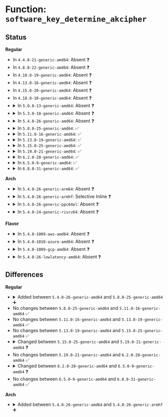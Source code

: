 # Function: <code>software_key_determine_akcipher</code>

## Status
<b>Regular</b>
<ul>
<li>
In <code>4.4.0-21-generic-amd64</code>: Absent ❓
</li>
<li>
In <code>4.8.0-22-generic-amd64</code>: Absent ❓
</li>
<li>
In <code>4.10.0-19-generic-amd64</code>: Absent ❓
</li>
<li>
In <code>4.13.0-16-generic-amd64</code>: Absent ❓
</li>
<li>
In <code>4.15.0-20-generic-amd64</code>: Absent ❓
</li>
<li>
In <code>4.18.0-10-generic-amd64</code>: Absent ❓
</li>
<li>
<details>
<summary>In <code>5.0.0-13-generic-amd64</code>: Absent ❓</summary>

```json
{
  "name": "software_key_determine_akcipher",
  "collision_type": "Unique Static",
  "inline_type": "Selective",
  "funcs": [
    {
      "addr": 18446744071583641488,
      "name": "software_key_determine_akcipher",
      "external": false,
      "loc": "crypto/asymmetric_keys/public_key.c:66",
      "file": "crypto/asymmetric_keys/public_key.c",
      "inline": "not declared, inlined",
      "caller_inline": [],
      "caller_func": [
        "crypto/asymmetric_keys/public_key.c:public_key_verify_signature",
        "crypto/asymmetric_keys/public_key.c:software_key_eds_op",
        "crypto/asymmetric_keys/public_key.c:software_key_query"
      ]
    }
  ],
  "symbols": [
    {
      "addr": 18446744071583641488,
      "name": "software_key_determine_akcipher.isra.2",
      "section": ".text",
      "bind": "STB_LOCAL",
      "size": 170
    }
  ]
}
```
</details>
</li>
<li>
<details>
<summary>In <code>5.3.0-18-generic-amd64</code>: Absent ❓</summary>

```json
{
  "name": "software_key_determine_akcipher",
  "collision_type": "Unique Static",
  "inline_type": "Selective",
  "funcs": [
    {
      "addr": 18446744071583827632,
      "name": "software_key_determine_akcipher",
      "external": false,
      "loc": "crypto/asymmetric_keys/public_key.c:63",
      "file": "crypto/asymmetric_keys/public_key.c",
      "inline": "not declared, inlined",
      "caller_inline": [],
      "caller_func": [
        "crypto/asymmetric_keys/public_key.c:public_key_verify_signature",
        "crypto/asymmetric_keys/public_key.c:software_key_eds_op",
        "crypto/asymmetric_keys/public_key.c:software_key_query"
      ]
    }
  ],
  "symbols": [
    {
      "addr": 18446744071583827632,
      "name": "software_key_determine_akcipher.isra.0",
      "section": ".text",
      "bind": "STB_LOCAL",
      "size": 185
    }
  ]
}
```
</details>
</li>
<li>
<details>
<summary>In <code>5.4.0-26-generic-amd64</code>: Absent ❓</summary>

```json
{
  "name": "software_key_determine_akcipher",
  "collision_type": "Unique Static",
  "inline_type": "Selective",
  "funcs": [
    {
      "addr": 18446744071583929600,
      "name": "software_key_determine_akcipher",
      "external": false,
      "loc": "crypto/asymmetric_keys/public_key.c:63",
      "file": "crypto/asymmetric_keys/public_key.c",
      "inline": "not declared, inlined",
      "caller_inline": [],
      "caller_func": [
        "crypto/asymmetric_keys/public_key.c:public_key_verify_signature",
        "crypto/asymmetric_keys/public_key.c:software_key_eds_op",
        "crypto/asymmetric_keys/public_key.c:software_key_query"
      ]
    }
  ],
  "symbols": [
    {
      "addr": 18446744071583929600,
      "name": "software_key_determine_akcipher.isra.0",
      "section": ".text",
      "bind": "STB_LOCAL",
      "size": 185
    }
  ]
}
```
</details>
</li>
<li>
<details>
<summary>In <code>5.8.0-25-generic-amd64</code>: ✅</summary>

```c
int software_key_determine_akcipher(const char * encoding, const char * hash_algo, const struct public_key * pkey, char * alg_name)
```

```json
{
  "name": "software_key_determine_akcipher",
  "collision_type": "Unique Static",
  "inline_type": "No",
  "funcs": [
    {
      "addr": 18446744071584320864,
      "name": "software_key_determine_akcipher",
      "external": false,
      "loc": "crypto/asymmetric_keys/public_key.c:63",
      "file": "crypto/asymmetric_keys/public_key.c",
      "inline": "seen, unknown",
      "caller_inline": [],
      "caller_func": [
        "crypto/asymmetric_keys/public_key.c:public_key_verify_signature",
        "crypto/asymmetric_keys/public_key.c:software_key_eds_op",
        "crypto/asymmetric_keys/public_key.c:software_key_query"
      ]
    }
  ],
  "symbols": [
    {
      "addr": 18446744071584320864,
      "name": "software_key_determine_akcipher",
      "section": ".text",
      "bind": "STB_LOCAL",
      "size": 191
    }
  ]
}
```
</details>
</li>
<li>
<details>
<summary>In <code>5.11.0-16-generic-amd64</code>: ✅</summary>

```c
int software_key_determine_akcipher(const char * encoding, const char * hash_algo, const struct public_key * pkey, char * alg_name)
```

```json
{
  "name": "software_key_determine_akcipher",
  "collision_type": "Unique Static",
  "inline_type": "No",
  "funcs": [
    {
      "addr": 18446744071584439104,
      "name": "software_key_determine_akcipher",
      "external": false,
      "loc": "crypto/asymmetric_keys/public_key.c:65",
      "file": "crypto/asymmetric_keys/public_key.c",
      "inline": "seen, unknown",
      "caller_inline": [],
      "caller_func": [
        "crypto/asymmetric_keys/public_key.c:public_key_verify_signature",
        "crypto/asymmetric_keys/public_key.c:software_key_eds_op",
        "crypto/asymmetric_keys/public_key.c:software_key_query"
      ]
    }
  ],
  "symbols": [
    {
      "addr": 18446744071584439104,
      "name": "software_key_determine_akcipher",
      "section": ".text",
      "bind": "STB_LOCAL",
      "size": 191
    }
  ]
}
```
</details>
</li>
<li>
<details>
<summary>In <code>5.13.0-19-generic-amd64</code>: ✅</summary>

```c
int software_key_determine_akcipher(const char * encoding, const char * hash_algo, const struct public_key * pkey, char * alg_name)
```

```json
{
  "name": "software_key_determine_akcipher",
  "collision_type": "Unique Static",
  "inline_type": "No",
  "funcs": [
    {
      "addr": 18446744071584473776,
      "name": "software_key_determine_akcipher",
      "external": false,
      "loc": "crypto/asymmetric_keys/public_key.c:66",
      "file": "crypto/asymmetric_keys/public_key.c",
      "inline": "seen, unknown",
      "caller_inline": [],
      "caller_func": [
        "crypto/asymmetric_keys/public_key.c:public_key_verify_signature",
        "crypto/asymmetric_keys/public_key.c:software_key_eds_op",
        "crypto/asymmetric_keys/public_key.c:software_key_query"
      ]
    }
  ],
  "symbols": [
    {
      "addr": 18446744071584473776,
      "name": "software_key_determine_akcipher",
      "section": ".text",
      "bind": "STB_LOCAL",
      "size": 206
    }
  ]
}
```
</details>
</li>
<li>
<details>
<summary>In <code>5.15.0-25-generic-amd64</code>: ✅</summary>

```c
int software_key_determine_akcipher(const char * encoding, const char * hash_algo, const struct public_key * pkey, char * alg_name)
```

```json
{
  "name": "software_key_determine_akcipher",
  "collision_type": "Unique Static",
  "inline_type": "No",
  "funcs": [
    {
      "addr": 18446744071584871904,
      "name": "software_key_determine_akcipher",
      "external": false,
      "loc": "crypto/asymmetric_keys/public_key.c:66",
      "file": "crypto/asymmetric_keys/public_key.c",
      "inline": "seen, unknown",
      "caller_inline": [],
      "caller_func": [
        "crypto/asymmetric_keys/public_key.c:public_key_verify_signature",
        "crypto/asymmetric_keys/public_key.c:software_key_eds_op",
        "crypto/asymmetric_keys/public_key.c:software_key_query"
      ]
    }
  ],
  "symbols": [
    {
      "addr": 18446744071584871904,
      "name": "software_key_determine_akcipher",
      "section": ".text",
      "bind": "STB_LOCAL",
      "size": 206
    }
  ]
}
```
</details>
</li>
<li>
<details>
<summary>In <code>5.19.0-21-generic-amd64</code>: ✅</summary>

```c
int software_key_determine_akcipher(const struct public_key * pkey, const char * encoding, const char * hash_algo, char * alg_name)
```

```json
{
  "name": "software_key_determine_akcipher",
  "collision_type": "Unique Static",
  "inline_type": "No",
  "funcs": [
    {
      "addr": 18446744071585567904,
      "name": "software_key_determine_akcipher",
      "external": false,
      "loc": "crypto/asymmetric_keys/public_key.c:68",
      "file": "crypto/asymmetric_keys/public_key.c",
      "inline": "seen, unknown",
      "caller_inline": [],
      "caller_func": [
        "crypto/asymmetric_keys/public_key.c:public_key_verify_signature",
        "crypto/asymmetric_keys/public_key.c:software_key_eds_op",
        "crypto/asymmetric_keys/public_key.c:software_key_query"
      ]
    }
  ],
  "symbols": [
    {
      "addr": 18446744071585567904,
      "name": "software_key_determine_akcipher",
      "section": ".text",
      "bind": "STB_LOCAL",
      "size": 617
    }
  ]
}
```
</details>
</li>
<li>
<details>
<summary>In <code>6.2.0-20-generic-amd64</code>: ✅</summary>

```c
int software_key_determine_akcipher(const struct public_key * pkey, const char * encoding, const char * hash_algo, char * alg_name)
```

```json
{
  "name": "software_key_determine_akcipher",
  "collision_type": "Unique Static",
  "inline_type": "No",
  "funcs": [
    {
      "addr": 18446744071586332048,
      "name": "software_key_determine_akcipher",
      "external": false,
      "loc": "crypto/asymmetric_keys/public_key.c:68",
      "file": "crypto/asymmetric_keys/public_key.c",
      "inline": "seen, unknown",
      "caller_inline": [],
      "caller_func": [
        "crypto/asymmetric_keys/public_key.c:public_key_verify_signature",
        "crypto/asymmetric_keys/public_key.c:software_key_eds_op",
        "crypto/asymmetric_keys/public_key.c:software_key_query"
      ]
    }
  ],
  "symbols": [
    {
      "addr": 18446744071586332048,
      "name": "software_key_determine_akcipher",
      "section": ".text",
      "bind": "STB_LOCAL",
      "size": 617
    }
  ]
}
```
</details>
</li>
<li>
<details>
<summary>In <code>6.5.0-9-generic-amd64</code>: ✅</summary>

```c
int software_key_determine_akcipher(const struct public_key * pkey, const char * encoding, const char * hash_algo, char * alg_name, bool * sig, enum kernel_pkey_operation op)
```

```json
{
  "name": "software_key_determine_akcipher",
  "collision_type": "Unique Static",
  "inline_type": "No",
  "funcs": [
    {
      "addr": 18446744071586578704,
      "name": "software_key_determine_akcipher",
      "external": false,
      "loc": "crypto/asymmetric_keys/public_key.c:67",
      "file": "crypto/asymmetric_keys/public_key.c",
      "inline": "seen, unknown",
      "caller_inline": [],
      "caller_func": [
        "crypto/asymmetric_keys/public_key.c:public_key_verify_signature",
        "crypto/asymmetric_keys/public_key.c:software_key_eds_op",
        "crypto/asymmetric_keys/public_key.c:software_key_query"
      ]
    }
  ],
  "symbols": [
    {
      "addr": 18446744071586578704,
      "name": "software_key_determine_akcipher",
      "section": ".text",
      "bind": "STB_LOCAL",
      "size": 688
    }
  ]
}
```
</details>
</li>
<li>
<details>
<summary>In <code>6.8.0-31-generic-amd64</code>: ✅</summary>

```c
int software_key_determine_akcipher(const struct public_key * pkey, const char * encoding, const char * hash_algo, char * alg_name, bool * sig, enum kernel_pkey_operation op)
```

```json
{
  "name": "software_key_determine_akcipher",
  "collision_type": "Unique Static",
  "inline_type": "No",
  "funcs": [
    {
      "addr": 18446744071586847296,
      "name": "software_key_determine_akcipher",
      "external": false,
      "loc": "crypto/asymmetric_keys/public_key.c:67",
      "file": "crypto/asymmetric_keys/public_key.c",
      "inline": "seen, unknown",
      "caller_inline": [],
      "caller_func": [
        "crypto/asymmetric_keys/public_key.c:public_key_verify_signature",
        "crypto/asymmetric_keys/public_key.c:software_key_eds_op",
        "crypto/asymmetric_keys/public_key.c:software_key_query"
      ]
    }
  ],
  "symbols": [
    {
      "addr": 18446744071586847296,
      "name": "software_key_determine_akcipher",
      "section": ".text",
      "bind": "STB_LOCAL",
      "size": 733
    }
  ]
}
```
</details>
</li>
</ul>
<b>Arch</b>
<ul>
<li>
<details>
<summary>In <code>5.4.0-26-generic-arm64</code>: Absent ❓</summary>

```json
{
  "name": "software_key_determine_akcipher",
  "collision_type": "Unique Static",
  "inline_type": "Selective",
  "funcs": [
    {
      "addr": 18446603336495748840,
      "name": "software_key_determine_akcipher",
      "external": false,
      "loc": "crypto/asymmetric_keys/public_key.c:63",
      "file": "crypto/asymmetric_keys/public_key.c",
      "inline": "not declared, inlined",
      "caller_inline": [],
      "caller_func": [
        "crypto/asymmetric_keys/public_key.c:public_key_verify_signature",
        "crypto/asymmetric_keys/public_key.c:software_key_eds_op",
        "crypto/asymmetric_keys/public_key.c:software_key_query"
      ]
    }
  ],
  "symbols": [
    {
      "addr": 18446603336495748840,
      "name": "software_key_determine_akcipher.isra.0",
      "section": ".text",
      "bind": "STB_LOCAL",
      "size": 212
    }
  ]
}
```
</details>
</li>
<li>
<details>
<summary>In <code>5.4.0-26-generic-armhf</code>: Selective Inline ❓</summary>

```c
int software_key_determine_akcipher(const char * encoding, const char * hash_algo, const struct public_key * pkey, char * alg_name)
```

```json
{
  "name": "software_key_determine_akcipher",
  "collision_type": "Unique Static",
  "inline_type": "Selective",
  "funcs": [
    {
      "addr": 3229101844,
      "name": "software_key_determine_akcipher",
      "external": false,
      "loc": "crypto/asymmetric_keys/public_key.c:63",
      "file": "crypto/asymmetric_keys/public_key.c",
      "inline": "not declared, inlined",
      "caller_inline": [],
      "caller_func": [
        "crypto/asymmetric_keys/public_key.c:public_key_verify_signature",
        "crypto/asymmetric_keys/public_key.c:software_key_eds_op",
        "crypto/asymmetric_keys/public_key.c:software_key_query"
      ]
    }
  ],
  "symbols": [
    {
      "addr": 3229101844,
      "name": "software_key_determine_akcipher",
      "section": ".text",
      "bind": "STB_LOCAL",
      "size": 196
    }
  ]
}
```
</details>
</li>
<li>
<details>
<summary>In <code>5.4.0-26-generic-ppc64el</code>: Absent ❓</summary>

```json
{
  "name": "software_key_determine_akcipher",
  "collision_type": "Unique Static",
  "inline_type": "Selective",
  "funcs": [
    {
      "addr": 13835058055289912096,
      "name": "software_key_determine_akcipher",
      "external": false,
      "loc": "crypto/asymmetric_keys/public_key.c:63",
      "file": "crypto/asymmetric_keys/public_key.c",
      "inline": "not declared, inlined",
      "caller_inline": [],
      "caller_func": [
        "crypto/asymmetric_keys/public_key.c:public_key_verify_signature",
        "crypto/asymmetric_keys/public_key.c:software_key_eds_op",
        "crypto/asymmetric_keys/public_key.c:software_key_query"
      ]
    }
  ],
  "symbols": [
    {
      "addr": 13835058055289912096,
      "name": "software_key_determine_akcipher.isra.0",
      "section": ".text",
      "bind": "STB_LOCAL",
      "size": 920
    }
  ]
}
```
</details>
</li>
<li>
<details>
<summary>In <code>5.4.0-24-generic-riscv64</code>: Absent ❓</summary>

```json
{
  "name": "software_key_determine_akcipher",
  "collision_type": "Unique Static",
  "inline_type": "Selective",
  "funcs": [
    {
      "addr": 18446743936274897062,
      "name": "software_key_determine_akcipher",
      "external": false,
      "loc": "crypto/asymmetric_keys/public_key.c:63",
      "file": "crypto/asymmetric_keys/public_key.c",
      "inline": "not declared, inlined",
      "caller_inline": [],
      "caller_func": [
        "crypto/asymmetric_keys/public_key.c:public_key_verify_signature",
        "crypto/asymmetric_keys/public_key.c:software_key_eds_op",
        "crypto/asymmetric_keys/public_key.c:software_key_query"
      ]
    }
  ],
  "symbols": [
    {
      "addr": 18446743936274897062,
      "name": "software_key_determine_akcipher.isra.0",
      "section": ".text",
      "bind": "STB_LOCAL",
      "size": 188
    }
  ]
}
```
</details>
</li>
</ul>
<b>Flavor</b>
<ul>
<li>
<details>
<summary>In <code>5.4.0-1009-aws-amd64</code>: Absent ❓</summary>

```json
{
  "name": "software_key_determine_akcipher",
  "collision_type": "Unique Static",
  "inline_type": "Selective",
  "funcs": [
    {
      "addr": 18446744071583898336,
      "name": "software_key_determine_akcipher",
      "external": false,
      "loc": "crypto/asymmetric_keys/public_key.c:63",
      "file": "crypto/asymmetric_keys/public_key.c",
      "inline": "not declared, inlined",
      "caller_inline": [],
      "caller_func": [
        "crypto/asymmetric_keys/public_key.c:public_key_verify_signature",
        "crypto/asymmetric_keys/public_key.c:software_key_eds_op",
        "crypto/asymmetric_keys/public_key.c:software_key_query"
      ]
    }
  ],
  "symbols": [
    {
      "addr": 18446744071583898336,
      "name": "software_key_determine_akcipher.isra.0",
      "section": ".text",
      "bind": "STB_LOCAL",
      "size": 185
    }
  ]
}
```
</details>
</li>
<li>
<details>
<summary>In <code>5.4.0-1010-azure-amd64</code>: Absent ❓</summary>

```json
{
  "name": "software_key_determine_akcipher",
  "collision_type": "Unique Static",
  "inline_type": "Selective",
  "funcs": [
    {
      "addr": 18446744071583835392,
      "name": "software_key_determine_akcipher",
      "external": false,
      "loc": "crypto/asymmetric_keys/public_key.c:63",
      "file": "crypto/asymmetric_keys/public_key.c",
      "inline": "not declared, inlined",
      "caller_inline": [],
      "caller_func": [
        "crypto/asymmetric_keys/public_key.c:public_key_verify_signature",
        "crypto/asymmetric_keys/public_key.c:software_key_eds_op",
        "crypto/asymmetric_keys/public_key.c:software_key_query"
      ]
    }
  ],
  "symbols": [
    {
      "addr": 18446744071583835392,
      "name": "software_key_determine_akcipher.isra.0",
      "section": ".text",
      "bind": "STB_LOCAL",
      "size": 185
    }
  ]
}
```
</details>
</li>
<li>
<details>
<summary>In <code>5.4.0-1009-gcp-amd64</code>: Absent ❓</summary>

```json
{
  "name": "software_key_determine_akcipher",
  "collision_type": "Unique Static",
  "inline_type": "Selective",
  "funcs": [
    {
      "addr": 18446744071583882096,
      "name": "software_key_determine_akcipher",
      "external": false,
      "loc": "crypto/asymmetric_keys/public_key.c:63",
      "file": "crypto/asymmetric_keys/public_key.c",
      "inline": "not declared, inlined",
      "caller_inline": [],
      "caller_func": [
        "crypto/asymmetric_keys/public_key.c:public_key_verify_signature",
        "crypto/asymmetric_keys/public_key.c:software_key_eds_op",
        "crypto/asymmetric_keys/public_key.c:software_key_query"
      ]
    }
  ],
  "symbols": [
    {
      "addr": 18446744071583882096,
      "name": "software_key_determine_akcipher.isra.0",
      "section": ".text",
      "bind": "STB_LOCAL",
      "size": 185
    }
  ]
}
```
</details>
</li>
<li>
<details>
<summary>In <code>5.4.0-26-lowlatency-amd64</code>: Absent ❓</summary>

```json
{
  "name": "software_key_determine_akcipher",
  "collision_type": "Unique Static",
  "inline_type": "Selective",
  "funcs": [
    {
      "addr": 18446744071583983168,
      "name": "software_key_determine_akcipher",
      "external": false,
      "loc": "crypto/asymmetric_keys/public_key.c:63",
      "file": "crypto/asymmetric_keys/public_key.c",
      "inline": "not declared, inlined",
      "caller_inline": [],
      "caller_func": [
        "crypto/asymmetric_keys/public_key.c:public_key_verify_signature",
        "crypto/asymmetric_keys/public_key.c:software_key_eds_op",
        "crypto/asymmetric_keys/public_key.c:software_key_query"
      ]
    }
  ],
  "symbols": [
    {
      "addr": 18446744071583983168,
      "name": "software_key_determine_akcipher.isra.0",
      "section": ".text",
      "bind": "STB_LOCAL",
      "size": 185
    }
  ]
}
```
</details>
</li>
</ul>

## Differences
<b>Regular</b>
<ul>
<li>
<details>
<summary>Added between <code>5.4.0-26-generic-amd64</code> and <code>5.8.0-25-generic-amd64</code> ➕</summary>

```c
int software_key_determine_akcipher(const char * encoding, const char * hash_algo, const struct public_key * pkey, char * alg_name)
```
</details>
</li>
<li>
No changes between <code>5.8.0-25-generic-amd64</code> and <code>5.11.0-16-generic-amd64</code> ✅
</li>
<li>
No changes between <code>5.11.0-16-generic-amd64</code> and <code>5.13.0-19-generic-amd64</code> ✅
</li>
<li>
No changes between <code>5.13.0-19-generic-amd64</code> and <code>5.15.0-25-generic-amd64</code> ✅
</li>
<li>
<details>
<summary>Changed between <code>5.15.0-25-generic-amd64</code> and <code>5.19.0-21-generic-amd64</code> ❓</summary>
<ul>
<li>
<b>Param reordered. </b>
<code>encoding, hash_algo, pkey, alg_name</code> ➡️ <code>pkey, encoding, hash_algo, alg_name</code>
</li>
</ul>
</details>
</li>
<li>
No changes between <code>5.19.0-21-generic-amd64</code> and <code>6.2.0-20-generic-amd64</code> ✅
</li>
<li>
<details>
<summary>Changed between <code>6.2.0-20-generic-amd64</code> and <code>6.5.0-9-generic-amd64</code> ❓</summary>
<ul>
<li>
<b>Param added. </b>
<code>bool * sig</code>
</li>
<li>
<b>Param added. </b>
<code>enum kernel_pkey_operation op</code>
</li>
</ul>
</details>
</li>
<li>
No changes between <code>6.5.0-9-generic-amd64</code> and <code>6.8.0-31-generic-amd64</code> ✅
</li>
</ul>
<b>Arch</b>
<ul>
<li>
<details>
<summary>Added between <code>5.4.0-26-generic-amd64</code> and <code>5.4.0-26-generic-armhf</code> ➕</summary>

```c
int software_key_determine_akcipher(const char * encoding, const char * hash_algo, const struct public_key * pkey, char * alg_name)
```
</details>
</li>
</ul>
